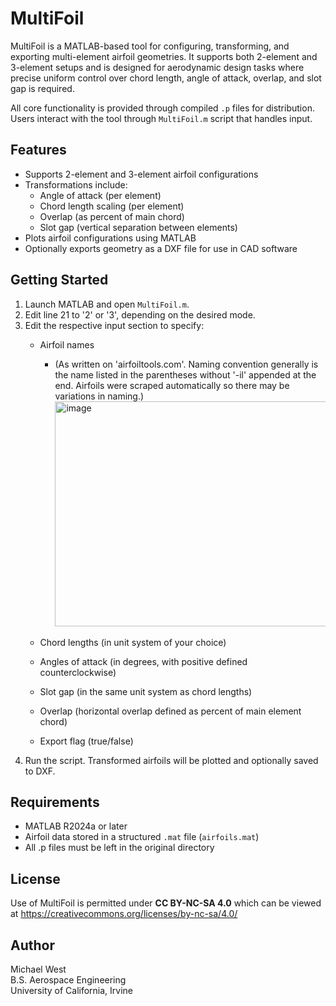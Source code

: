 MultiFoil
=========

MultiFoil is a MATLAB-based tool for configuring, transforming, and exporting multi-element airfoil geometries. It supports both 2-element and 3-element setups and is designed for aerodynamic design tasks where precise uniform control over chord length, angle of attack, overlap, and slot gap is required.

All core functionality is provided through compiled `.p` files for distribution. Users interact with the tool through `MultiFoil.m` script that handles input.

Features
--------

- Supports 2-element and 3-element airfoil configurations
- Transformations include:
  - Angle of attack (per element)
  - Chord length scaling (per element)
  - Overlap (as percent of main chord)
  - Slot gap (vertical separation between elements)
- Plots airfoil configurations using MATLAB
- Optionally exports geometry as a DXF file for use in CAD software

Getting Started
---------------

1. Launch MATLAB and open `MultiFoil.m`.
2. Edit line 21 to '2' or '3', depending on the desired mode.
3. Edit the respective input section to specify:
   - Airfoil names
        - (As written on 'airfoiltools.com'. Naming convention generally is the name listed in the parentheses without '-il' appended at the end. Airfoils were scraped automatically so there may be variations in naming.)
         <img width="752" height="360" alt="image" src="https://github.com/user-attachments/assets/480d7577-8b41-4618-8331-f84dd0493233" />

   - Chord lengths (in unit system of your choice)
   - Angles of attack (in degrees, with positive defined counterclockwise)
   - Slot gap (in the same unit system as chord lengths)
   - Overlap (horizontal overlap defined as percent of main element chord)
   - Export flag (true/false)
4. Run the script. Transformed airfoils will be plotted and optionally saved to DXF.

Requirements
------------

- MATLAB R2024a or later
- Airfoil data stored in a structured `.mat` file (`airfoils.mat`)
- All .p files must be left in the original directory

License
------------

Use of MultiFoil is permitted under **CC BY-NC-SA 4.0** which can be viewed at https://creativecommons.org/licenses/by-nc-sa/4.0/

Author
------

Michael West  
B.S. Aerospace Engineering  
University of California, Irvine



